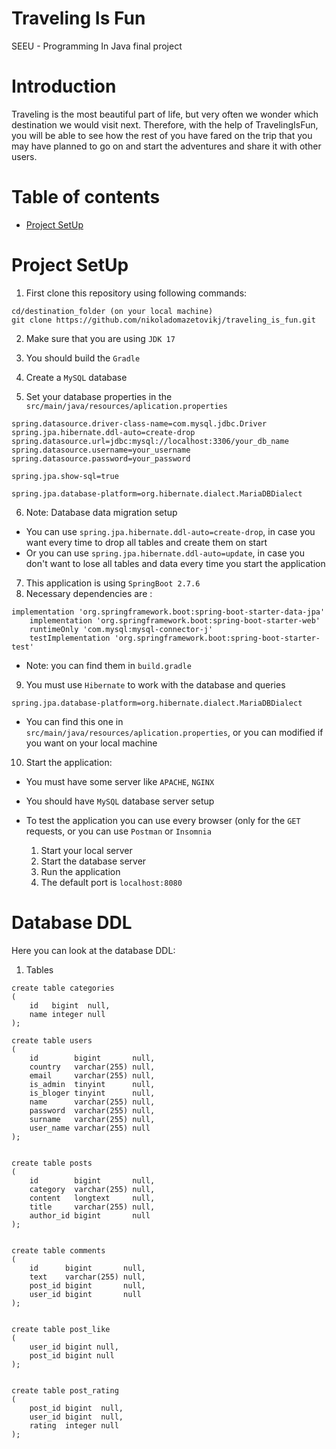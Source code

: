 # Traveling Is Fun
SEEU - Programming In Java final project 

# Introduction

Traveling is the most beautiful part of life, but very often we
wonder which destination we would visit next. Therefore, with
the help of TravelingIsFun, you will be able to see how the rest
of you have fared on the trip that you may have planned to go
on and start the adventures and share it with other users.

# Table of contents

- [Project SetUp](#project-setup)

# Project SetUp

1. First clone this repository using following commands:

``````
cd/destination_folder (on your local machine)
git clone https://github.com/nikoladomazetovikj/traveling_is_fun.git
``````
2. Make sure that you are using `JDK 17`

3. You should build the `Gradle`
4. Create a `MySQL` database
5. Set your database properties in the `src/main/java/resources/aplication.properties`

```aidl
spring.datasource.driver-class-name=com.mysql.jdbc.Driver
spring.jpa.hibernate.ddl-auto=create-drop
spring.datasource.url=jdbc:mysql://localhost:3306/your_db_name
spring.datasource.username=your_username
spring.datasource.password=your_password

spring.jpa.show-sql=true

spring.jpa.database-platform=org.hibernate.dialect.MariaDBDialect
```

6. Note: Database data migration setup
 - You can use `spring.jpa.hibernate.ddl-auto=create-drop`, in case you want every time to drop all tables and create them on start
 - Or you can use `spring.jpa.hibernate.ddl-auto=update`, in case you don't want to lose all tables and data every time you start the application

7. This application is using `SpringBoot 2.7.6`
8. Necessary dependencies are : 

```aidl
implementation 'org.springframework.boot:spring-boot-starter-data-jpa'
	implementation 'org.springframework.boot:spring-boot-starter-web'
	runtimeOnly 'com.mysql:mysql-connector-j'
	testImplementation 'org.springframework.boot:spring-boot-starter-test'
```
 - Note: you can find them in `build.gradle`

9. You must use `Hibernate` to work with the database and queries

```aidl
spring.jpa.database-platform=org.hibernate.dialect.MariaDBDialect
```
 - You can find this one in `src/main/java/resources/aplication.properties`, or you can modified if you want on your local machine

10. Start the application: 
 - You must have some server like `APACHE`, `NGINX`
 - You should have `MySQL` database server setup
 - To test the application you can use every browser (only for the `GET` requests, or you can use `Postman` or `Insomnia`

    1. Start your local server
   2. Start the database server
   3. Run the application
   4. The default port is `localhost:8080`


# Database DDL

Here you can look at the database DDL:

1. Tables
```aidl
create table categories
(
    id   bigint  null,
    name integer null
);

create table users
(
    id        bigint       null,
    country   varchar(255) null,
    email     varchar(255) null,
    is_admin  tinyint      null,
    is_bloger tinyint      null,
    name      varchar(255) null,
    password  varchar(255) null,
    surname   varchar(255) null,
    user_name varchar(255) null
);


create table posts
(
    id        bigint       null,
    category  varchar(255) null,
    content   longtext     null,
    title     varchar(255) null,
    author_id bigint       null
);


create table comments
(
    id      bigint       null,
    text    varchar(255) null,
    post_id bigint       null,
    user_id bigint       null
);


create table post_like
(
    user_id bigint null,
    post_id bigint null
);


create table post_rating
(
    post_id bigint  null,
    user_id bigint  null,
    rating  integer null
);


```




